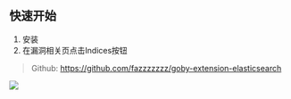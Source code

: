 ## 快速开始

1. 安装
2. 在漏洞相关页点击Indices按钮

> Github: https://github.com/fazzzzzzz/goby-extension-elasticsearch

![](https://github.com/fazzzzzzz/goby-extension-elasticsearch/raw/master/img/demo.gif)
